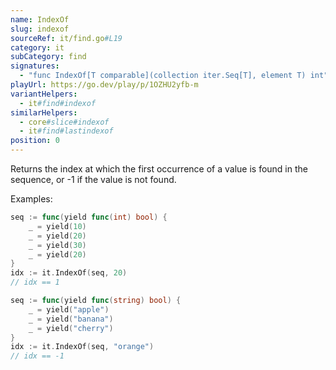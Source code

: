 ```yaml
---
name: IndexOf
slug: indexof
sourceRef: it/find.go#L19
category: it
subCategory: find
signatures:
  - "func IndexOf[T comparable](collection iter.Seq[T], element T) int"
playUrl: https://go.dev/play/p/1OZHU2yfb-m
variantHelpers:
  - it#find#indexof
similarHelpers:
  - core#slice#indexof
  - it#find#lastindexof
position: 0
---
```


Returns the index at which the first occurrence of a value is found in the sequence, or -1 if the value is not found.

Examples:

```go
seq := func(yield func(int) bool) {
    _ = yield(10)
    _ = yield(20)
    _ = yield(30)
    _ = yield(20)
}
idx := it.IndexOf(seq, 20)
// idx == 1
```

```go
seq := func(yield func(string) bool) {
    _ = yield("apple")
    _ = yield("banana")
    _ = yield("cherry")
}
idx := it.IndexOf(seq, "orange")
// idx == -1
```
